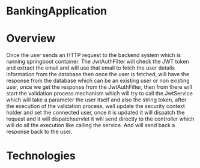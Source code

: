 # BankingApplication

# Overview
Once the user sends an HTTP request to the backend system which is running springboot container. The JwtAuthFilter will check the JWT token and extract the email and will use that email to fetch the user details information from the database then once the user is fetched, will have the response from the database which can be an existing user or non existing user, once we get the response from the JwtAuthFilter, then from there will start the validation process mechanism which will try to call the JwtService which will take a parameter the user itself and also the string token, after the execution of the validation process, well update the security context holder and set the connected user, once it is updated it will dispatch the request and it will dispatchservlet it will send directly to the controller which will do all the execution like calling the service. And will send back a response back to the user.


# Technologies

